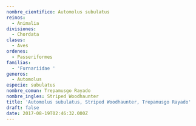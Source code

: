 ```yaml
---
nombre_cientifico: Automolus subulatus
reinos:
  - Animalia
divisiones:
  - Chordata
clases:
  - Aves
ordenes:
  - Passeriformes
familias:
  - 'Furnariidae '
generos:
  - Automolus
especie: subulatus
nombre_comun: Trepamusgo Rayado
nombre_ingles: Striped Woodhaunter
title: 'Automolus subulatus, Striped Woodhaunter, Trepamusgo Rayado'
draft: false
date: 2017-08-19T02:46:32.000Z
---
```


